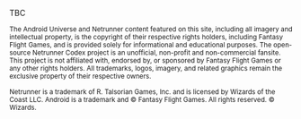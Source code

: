 TBC

<sup>The Android Universe and Netrunner content featured on this site, including all imagery and intellectual property, is the copyright of their respective rights holders, including Fantasy Flight Games, and is provided solely for informational and educational purposes. The open-source Netrunner Codex project is an unofficial, non-profit and non-commercial fansite. This project is not affiliated with, endorsed by, or sponsored by Fantasy Flight Games or any other rights holders. All trademarks, logos, imagery, and related graphics remain the exclusive property of their respective owners.</sup>

<sup>Netrunner is a trademark of R. Talsorian Games, Inc. and is licensed by Wizards of the Coast LLC. Android is a trademark and © Fantasy Flight Games. All rights reserved. © Wizards.</sup>
